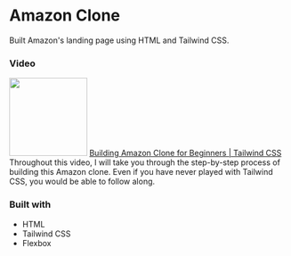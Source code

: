 # Amazon Clone

Built Amazon's landing page using HTML and Tailwind CSS.

### Video

<a href="https://youtu.be/VES96ZPIubc"><img width="140px" src="https://i.ytimg.com/vi/VES96ZPIubc/mqdefault.jpg"></a></td>
<a href="https://youtu.be/VES96ZPIubc">Building Amazon Clone for Beginners | Tailwind CSS</a><br/></td>
Throughout this video, I will take you through the step-by-step process of building this Amazon clone. Even if you have never played with Tailwind CSS, you would be able to follow along.

### Built with

- HTML
- Tailwind CSS
- Flexbox
